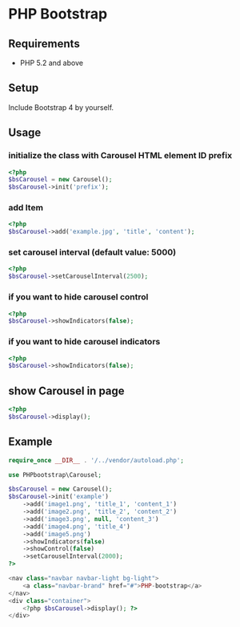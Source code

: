 # PHP Bootstrap

## Requirements

- PHP 5.2 and above

## Setup

Include Bootstrap 4 by yourself.

## Usage

### initialize the class with Carousel HTML element ID prefix

```php
<?php
$bsCarousel = new Carousel();
$bsCarousel->init('prefix');
```

### add Item

```php
<?php
$bsCarousel->add('example.jpg', 'title', 'content');
```

### set carousel interval (default value: 5000)

```php
<?php
$bsCarousel->setCarouselInterval(2500);
```

### if you want to hide carousel control

```php
<?php
$bsCarousel->showIndicators(false);
```

### if you want to hide carousel indicators

```php
<?php
$bsCarousel->showIndicators(false);
```

## show Carousel in page

```php
<?php
$bsCarousel->display();
```

## Example

```php
require_once __DIR__ . '/../vendor/autoload.php';

use PHPbootstrap\Carousel;

$bsCarousel = new Carousel();
$bsCarousel->init('example')
    ->add('image1.png', 'title_1', 'content_1')
    ->add('image2.png', 'title_2', 'content_2')
    ->add('image3.png', null, 'content_3')
    ->add('image4.png', 'title_4')
    ->add('image5.png')
    ->showIndicators(false)
    ->showControl(false)
    ->setCarouselInterval(2000);
?>

<nav class="navbar navbar-light bg-light">
    <a class="navbar-brand" href="#">PHP-bootstrap</a>
</nav>
<div class="container">
    <?php $bsCarousel->display(); ?>
</div>
```
